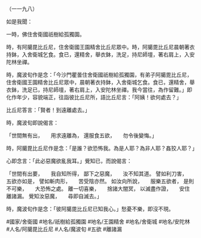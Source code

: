 （一一九八）

如是我聞：

一時，佛住舍衛國祇樹給孤獨園。

時，有阿臈毘比丘尼，住舍衛國王園精舍比丘尼眾中。時，阿臈毘比丘尼晨朝著衣持鉢，入舍衛城乞食。食已，還精舍，舉衣鉢，洗足，持尼師壇，著右肩上，入安陀林坐禪。

時，魔波旬作是念：「今沙門瞿曇住舍衛國祇樹給孤獨園，有弟子阿臈毘比丘尼，住舍衛國王園精舍比丘尼眾中，晨朝著衣持鉢，入舍衛城乞食。食已，還精舍，舉衣鉢，洗足已，持尼師壇，著右肩上，入安陀林坐禪。我今當往，為作留難。」即化作年少，容貌端正，往詣彼比丘尼所，語比丘尼言：「阿姨！欲何處去？」

比丘尼答言：「賢者！到遠離處去。」

時，魔波旬即說偈言：

「世間無有出，　　用求遠離為，
還服食五欲，　　勿令後變悔。」

時，阿臈毘比丘尼作是念：「是誰？欲恐怖我。為是人耶？為非人耶？姦狡人耶？」

心即念言：「此必惡魔欲亂我耳。」覺知已，而說偈言：

「世間有出要，　　我自知所得，
鄙下之惡魔，　　汝不知其道。
譬如利刀害，　　五欲亦如是，
譬如斬肉形，　　苦受陰亦然。
如汝向所說，　　服樂五欲者，
是則不可樂，　　大恐怖之處。
離一切喜樂，　　捨諸大闇冥，
以滅盡作證，　　安住離諸漏。
覺知汝惡魔，　　尋即自滅去。」

時，魔波旬作是念：「彼阿臈毘比丘尼已知我心。」愁憂不樂，即沒不現。

#國家/舍衛國
#地名/祇樹給孤獨園
#地名/王園精舍
#地名/舍衛城
#地名/安陀林
#人名/阿臈毘比丘尼
#人名/魔波旬
#五欲
#離諸漏
